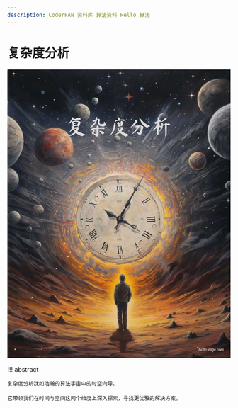 ```yaml
---
description: CoderFAN 资料库 算法资料 Hello 算法
---
```


# 复杂度分析

<div class="center-table" markdown>

![复杂度分析](../assets/covers/chapter_complexity_analysis.jpg)

</div>

!!! abstract

    复杂度分析犹如浩瀚的算法宇宙中的时空向导。
    
    它带领我们在时间与空间这两个维度上深入探索，寻找更优雅的解决方案。
